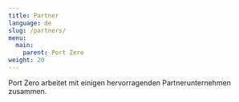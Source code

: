 ```yaml
---
title: Partner
language: de
slug: /partners/
menu:
  main:
    parent: Port Zero
weight: 20
---
```


<p class="lead">
  Port Zero arbeitet mit einigen hervorragenden Partnerunternehmen zusammen.
</p>
